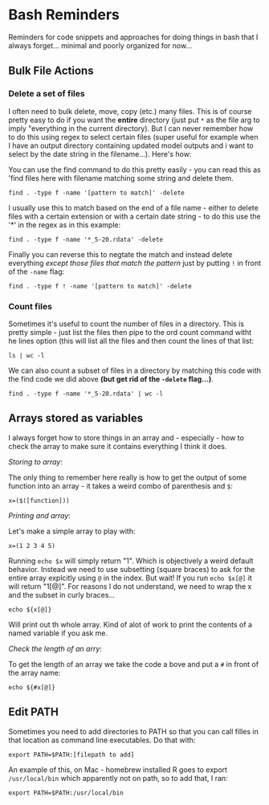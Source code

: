 # Bash Reminders

Reminders for code snippets and approaches for doing things in bash that I always forget... minimal and poorly organized for now...

## Bulk File Actions

### Delete a set of files

I often need to bulk delete, move, copy (etc.) many files.  This is of course pretty easy to do if you want the **entire** directory (just put `*` as the file arg to imply "everything in the current directory).  But I can never remember how to do this using regex to select certain files (super useful for example when I have an output directory containing updated model outputs and i want to select by the date string in the filename...).  Here's how:

You can use the find command to do this pretty easily - you can read this as 'find files here with filename matching some string and delete them. 
```
find . -type f -name '[pattern to match]' -delete   
```

I usually use this to match based on the end of a file name - either to delete files with a certain extension or with a certain date string - to do this use the '\*' in the regex as in this example:

```
find . -type f -name '*_5-20.rdata' -delete   
```

Finally you can reverse this to negtate the match and instead delete everything *except those files that match the pattern* just by putting `!` in front of the `-name` flag:

```
find . -type f ! -name '[pattern to match]' -delete 
```

### Count files

Sometimes it's useful to count the number of files in a directory.  This is pretty simple  - just list the files then pipe to the ord count command witht he lines option (this will list all the files and then count the lines of that list:

```
ls | wc -l
```

We can also count a subset of files in a directory by matching this code with the find code we did above **(but get rid of the `-delete` flag...)**.

```
find . -type f -name '*_5-20.rdata' | wc -l
```

## Arrays stored as variables

I always forget how to store things in an array and - especially - how to check the array to make sure it contains everything I think it does.

*Storing to array*:

The only thing to remember here really is how to get the output of some function into an array - it takes a weird combo of parenthesis and `$`:

```
x=($([function]))
```

*Printing and array*:

Let's make a simple array to play with:

```
x=(1 2 3 4 5)
```

Running `echo $x` will simply return "1".  Which is objectively a weird default behavior.  Instead we need to use subsetting (square braces) to ask for the entire array explcitly using `@` in the index.  But wait!  If you run `echo $x[@]` it will return "1[@]".  For reasons I do not understand, we need to wrap the x and the subset in curly braces...
```
echo ${x[@]}
```
Will print out th whole array.  Kind of  alot of work to print the contents of a named variable if you ask me.

*Check the length of an arry*:

To get the length of an array we take the code a bove and put a `#` in front of the array name:

```
echo ${#x[@]}
```


## Edit PATH

Sometimes you need to add directories to PATH so that you can call filles in that location as command line executables.  Do that with:

```
export PATH=$PATH:[filepath to add]
```

An example of this, on Mac - homebrew installed R goes to export `/usr/local/bin` which apparently not on path, so to add that, I ran:

```
export PATH=$PATH:/usr/local/bin
```
